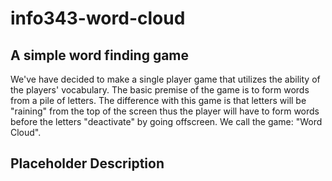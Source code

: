 # info343-word-cloud
## A simple word finding game

We've have decided to make a single player game that utilizes the ability of the players' vocabulary. The basic premise of the game is to form words from a pile of letters. The difference with this game is that letters will be "raining" from the top of the screen thus the player will have to form words before the letters "deactivate" by going offscreen. We call the game: "Word Cloud".

## Placeholder Description